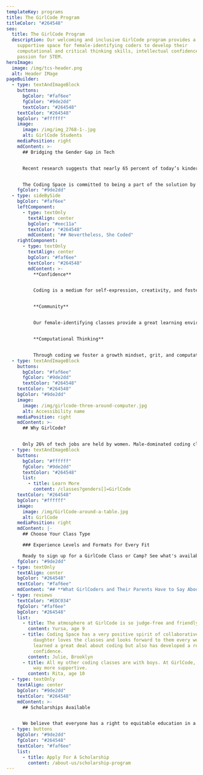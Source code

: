 ```yaml
---
templateKey: programs
title: The GirlCode Program
titleColor: "#264548"
seo:
  title: The GirlCode Program
  description: Our welcoming and inclusive GirlCode program provides a safe and
    supportive space for female-identifying coders to develop their
    computational and critical thinking skills, intellectual confidence, and
    passion for STEM.
heroImage:
  image: /img/tcs-header.png
  alt: Header IMage
pageBuilder:
  - type: textAndImageBlock
    buttons:
      bgColor: "#faf6ee"
      fgColor: "#9de2dd"
      textColor: "#264548"
    textColor: "#264548"
    bgColor: "#ffffff"
    image:
      image: /img/img_2768-1-.jpg
      alt: GirlCode Students
    mediaPosition: right
    mdContent: >-
      ## Bridging the Gender Gap in Tech


      Recent research suggests that nearly 65 percent of today’s kindergartners will land in jobs that don’t yet exist, likely in the technology, science, and math industries. Yet, as of 2015, [only 18 percent](/blog/2022-02-08-how-to-encourage-a-love-of-stem-in-girls/) of graduates with a computer science degree identified as female. Now more than ever, we need to close the gender gap in tech by creating opportunities for inclusivity.


      The Coding Space is committed to being a part of the solution by providing mentorship, opportunities for growth, and equitable access. Our welcoming and inclusive GirlCode program utilizes the same curriculum as our co-ed classes while fostering a safe and supportive female-identifying space for our GirlCoders to develop their computational and critical thinking skills, intellectual confidence, and passion for STEM.
    fgColor: "#9de2dd"
  - type: sideBySide
    bgColor: "#faf6ee"
    leftComponent:
      - type: textOnly
        textAlign: center
        bgColor: "#eec11a"
        textColor: "#264548"
        mdContent: "## N﻿evertheless, She Coded"
    rightComponent:
      - type: textOnly
        textAlign: center
        bgColor: "#faf6ee"
        textColor: "#264548"
        mdContent: >-
          **Confidence**


          Coding is a medium for self-expression, creativity, and fostering intellectual confidence.


          **Community**


          Our female-identifying classes provide a great learning environment for GirlCoders to learn to code, create, and problem solve.


          **Computational Thinking**


          Through coding we foster ​a growth mindset, grit, and computational thinking. GirlCoders develop a newfound problem solving stamina they've never seen before.
  - type: textAndImageBlock
    buttons:
      bgColor: "#faf6ee"
      fgColor: "#9de2dd"
      textColor: "#264548"
    textColor: "#264548"
    bgColor: "#9de2dd"
    image:
      image: /img/girlcode-three-around-computer.jpg
      alt: Accessibility name
    mediaPosition: right
    mdContent: >-
      ## W﻿hy GirlCode?


      Only 26% of tech jobs are held by women. Male-dominated coding classes can be an intimidating way to start learning to code. By creating a welcoming and inclusive environment for girls to learn to code, we can help change the gender gap in tech.
  - type: textAndImageBlock
    buttons:
      bgColor: "#ffffff"
      fgColor: "#9de2dd"
      textColor: "#264548"
      list:
        - title: Learn More
          content: /classes?genders[]=GirlCode
    textColor: "#264548"
    bgColor: "#ffffff"
    image:
      image: /img/GirlCode-around-a-table.jpg
      alt: GirlCode
    mediaPosition: right
    mdContent: |-
      ## Choose Your Class Type

      ### Experience Levels and Formats For Every Fit

      Ready to sign up for a GirlCode Class or Camp? See what's available.
    fgColor: "#9de2dd"
  - type: textOnly
    textAlign: center
    bgColor: "#264548"
    textColor: "#faf6ee"
    mdContent: "## **What GirlCoders and Their Parents Have to Say About Our Program**"
  - type: reviews
    textColor: "#EDC034"
    fgColor: "#faf6ee"
    bgColor: "#264548"
    list:
      - title: The atmosphere at GirlCode is so judge-free and friendly!
        content: Yursa, age 9
      - title: Coding Space has a very positive spirit of collaborative learning. My
          daughter loves the classes and looks forward to them every week. She's
          learned a great deal about coding but also has developed a real
          confidence.
        content: Julie, Brooklyn
      - title: All my other coding classes are with boys. At GirlCode, the community is
          way more supportive.
        content: Rita, age 10
  - type: textOnly
    textAlign: center
    bgColor: "#9de2dd"
    textColor: "#264548"
    mdContent: >-
      ## Scholarships Available


      We believe that everyone has a right to equitable education in a safe and inclusive learning environment and are committed to increasing access to our high-quality coding programs.
  - type: buttons
    bgColor: "#9de2dd"
    fgColor: "#264548"
    textColor: "#faf6ee"
    list:
      - title: Apply For A Scholarship
        content: /about-us/scholarship-program
---
```

